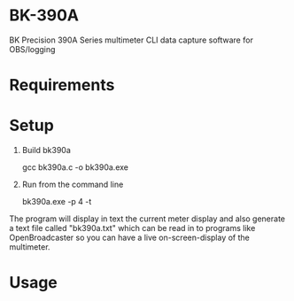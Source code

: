 # BK-390A
BK Precision 390A Series multimeter CLI data capture software for OBS/logging

# Requirements

# Setup

1) Build bk390a

	gcc bk390a.c -o bk390a.exe 


3) Run from the command line

	bk390a.exe -p 4 -t 

The program will display in text the current meter display and also generate a text file called "bk390a.txt" which can be read in to programs like OpenBroadcaster so you can have a live on-screen-display of the multimeter.

# Usage

	
